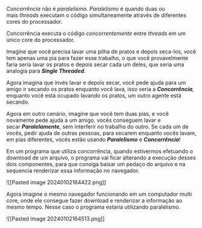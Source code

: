 _Concorrência_ não é _paralelismo_. _Paralelismo_ é quando duas ou mais _threads_ executam o código simultaneamente através de diferentes cores do processador.

Concorrência executa o código _concorrentemente_ entre _threads_ em um único core do processador.

Imagine que você precisa lavar uma pilha de pratos e depois seca-los, você tem apenas uma pia para fazer esse trabalho, o que você provavelmente faria seria lavar os pratos e depois secar cada um deles, que seria uma analogia para _**Single Threaded**_.

Agora imagina que invés lavar e depois secar, você pede ajuda para um amigo ir secando os pratos enquanto você lava, isso seria a _**Concorrência**_, enquanto você está ocupado lavando os pratos, um outro agente está secando.

Agora em outro cenário, imagine que você tem duas pias, e você novamente pede ajuda a um amigo, vocês conseguem lavar e secar _**Paralelamente**_, sem interferir no trabalho do outro. Se cada um de vocês, pedir ajuda de outras pessoas, para secarem enquanto vocês lavam, em pias diferentes, vocês estão usando _**Paralelismo**_ e _**Concorrência**_!

Em um programa que utiliza concorrência, quando estivermos efetuando o download de um arquivo, o programa vai ficar alterando a execução desses dois componentes, para que consiga baixar um pedaço do arquivo e na sequencia renderizar essa informação no navegador.

![[Pasted image 20240102164422.png]]

Agora imagine o mesmo navegador funcionando em um computador multi core, onde ele consegue fazer download e renderizar a informação ao mesmo tempo. Nesse caso o programa estaria utilizando paralelismo.

![[Pasted image 20240102164513.png]]


